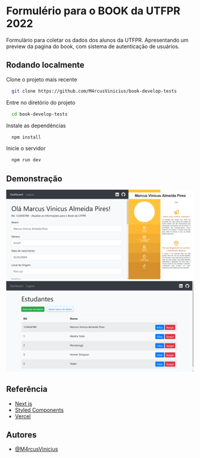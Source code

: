 
# Formulério para o BOOK da UTFPR 2022

Formulário para coletar os dados dos alunos da UTFPR. Apresentando um preview da pagina do book, com sistema de autenticação de usuários.


## Rodando localmente

Clone o projeto mais recente

```bash
  git clone https://github.com/M4rcusVinicius/book-develop-tests
```

Entre no diretório do projeto

```bash
  cd book-develop-tests
```

Instale as dependências

```bash
  npm install
```

Inicie o servidor

```bash
  npm run dev
```


## Demonstração

![Formulário](public/home.png)
![Formulário](public/users.png)

## Referência

 - [Next js](https://nextjs.org/)
 - [Styled Components](https://styled-components.com/)
 - [Vercel](https://vercel.com)



## Autores

- [@M4rcusVinicius](https://github.com/M4rcusVinicius)

